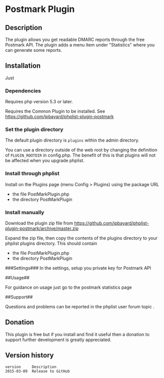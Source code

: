 # Postmark Plugin #

## Description ##

The plugin allows you get readable DMARC reports through the free Postmark API.
The plugin adds a menu item under "Statistics" where you can generate some reports.

## Installation ##

Just

### Dependencies ###

Requires php version 5.3 or later. 

Requires the Common Plugin to be installed. See <https://github.com/jpbayard/phplist-plugin-postmark>

### Set the plugin directory ###
The default plugin directory is `plugins` within the admin directory.

You can use a directory outside of the web root by changing the definition of `PLUGIN_ROOTDIR` in config.php.
The benefit of this is that plugins will not be affected when you upgrade phplist.

### Install through phplist ###
Install on the Plugins page (menu Config > Plugins) using the package URL 

* the file PostMarkPlugin.php
* the directory PostMarkPlugin

### Install manually ###
Download the plugin zip file from <https://github.com/jpbayard/phplist-plugin-postmark/archive/master.zip>

Expand the zip file, then copy the contents of the plugins directory to your phplist plugins directory.
This should contain

* the file PostMarkPlugin.php
* the directory PostMarkPlugin

###Settings###
In the settings, setup you private key for Postmark API

##Usage##

For guidance on usage just go to the postmark statistics page

##Support##

Questions and problems can be reported in the phplist user forum topic .

## Donation ##
This plugin is free but if you install and find it useful then a donation to support further development is greatly appreciated.

## Version history ##

    version     Description
    2015-03-09  Release to GitHub
